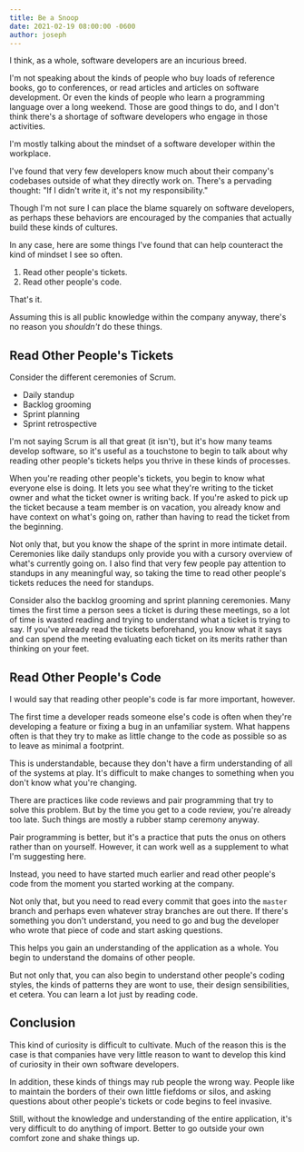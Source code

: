 ```yaml
---
title: Be a Snoop
date: 2021-02-19 08:00:00 -0600
author: joseph
---
```


I think, as a whole, software developers are an incurious breed.

I'm not speaking about the kinds of people who buy loads of reference books, go to conferences, or read articles and articles on software development. Or even the kinds of people who learn a programming language over a long weekend. Those are good things to do, and I don't think there's a shortage of software developers who engage in those activities.

I'm mostly talking about the mindset of a software developer within the workplace.

I've found that very few developers know much about their company's codebases outside of what they directly work on. There's a pervading thought: "If I didn't write it, it's not my responsibility."

Though I'm not sure I can place the blame squarely on software developers, as perhaps these behaviors are encouraged by the companies that actually build these kinds of cultures.

In any case, here are some things I've found that can help counteract the kind of mindset I see so often.

1. Read other people's tickets.
2. Read other people's code.

That's it.

Assuming this is all public knowledge within the company anyway, there's no reason you *shouldn't* do these things.

## Read Other People's Tickets

Consider the different ceremonies of Scrum.

* Daily standup
* Backlog grooming
* Sprint planning
* Sprint retrospective

I'm not saying Scrum is all that great (it isn't), but it's how many teams develop software, so it's useful as a touchstone to begin to talk about why reading other people's tickets helps you thrive in these kinds of processes.

When you're reading other people's tickets, you begin to know what everyone else is doing. It lets you see what they're writing to the ticket owner and what the ticket owner is writing back. If you're asked to pick up the ticket because a team member is on vacation, you already know and have context on what's going on, rather than having to read the ticket from the beginning.

Not only that, but you know the shape of the sprint in more intimate detail. Ceremonies like daily standups only provide you with a cursory overview of what's currently going on. I also find that very few people pay attention to standups in any meaningful way, so taking the time to read other people's tickets reduces the need for standups.

Consider also the backlog grooming and sprint planning ceremonies. Many times the first time a person sees a ticket is during these meetings, so a lot of time is wasted reading and trying to understand what a ticket is trying to say. If you've already read the tickets beforehand, you know what it says and can spend the meeting evaluating each ticket on its merits rather than thinking on your feet.

## Read Other People's Code

I would say that reading other people's code is far more important, however.

The first time a developer reads someone else's code is often when they're developing a feature or fixing a bug in an unfamiliar system. What happens often is that they try to make as little change to the code as possible so as to leave as minimal a footprint.

This is understandable, because they don't have a firm understanding of all of the systems at play. It's difficult to make changes to something when you don't know what you're changing.

There are practices like code reviews and pair programming that try to solve this problem. But by the time you get to a code review, you're already too late. Such things are mostly a rubber stamp ceremony anyway.

Pair programming is better, but it's a practice that puts the onus on others rather than on yourself. However, it can work well as a supplement to what I'm suggesting here.

Instead, you need to have started much earlier and read other people's code from the moment you started working at the company.

Not only that, but you need to read every commit that goes into the `master` branch and perhaps even whatever stray branches are out there. If there's something you don't understand, you need to go and bug the developer who wrote that piece of code and start asking questions.

This helps you gain an understanding of the application as a whole. You begin to understand the domains of other people.

But not only that, you can also begin to understand other people's coding styles, the kinds of patterns they are wont to use, their design sensibilities, et cetera. You can learn a lot just by reading code.

## Conclusion

This kind of curiosity is difficult to cultivate. Much of the reason this is the case is that companies have very little reason to want to develop this kind of curiosity in their own software developers.

In addition, these kinds of things may rub people the wrong way. People like to maintain the borders of their own little fiefdoms or silos, and asking questions about other people's tickets or code begins to feel invasive.

Still, without the knowledge and understanding of the entire application, it's very difficult to do anything of import. Better to go outside your own comfort zone and shake things up.
